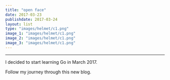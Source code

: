 ```yaml
---
title: "open face"
date: 2017-03-23
publishdate: 2017-03-24
layout: list
type: "images/helmet/c1.png"
image_1: "images/helmet/c1.png"
image_2: "images/helmet/c1.png"
image_3: "images/helmet/c1.png"
---
```

---

I decided to start learning Go in March 2017.

Follow my journey through this new blog.